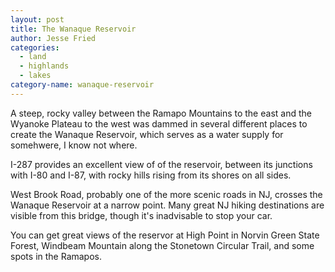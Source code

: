 ```yaml
---
layout: post
title: The Wanaque Reservoir
author: Jesse Fried
categories:
  - land
  - highlands
  - lakes
category-name: wanaque-reservoir
---
```


A steep, rocky valley between the Ramapo Mountains to the east and the Wyanoke Plateau to the west was dammed in several different places to create the Wanaque Reservoir, which serves as a water supply for somehwere, I know not where.

I-287 provides an excellent view of of the reservoir, between its junctions with I-80 and I-87, with rocky hills rising from its shores on all sides. 

West Brook Road, probably one of the more scenic roads in NJ, crosses the Wanaque Reservoir at a narrow point. Many great NJ hiking destinations are visible from this bridge, though it's inadvisable to stop your car.

You can get great views of the reservor at High Point in Norvin Green State Forest, Windbeam Mountain along the Stonetown Circular Trail, and some spots in the Ramapos.
